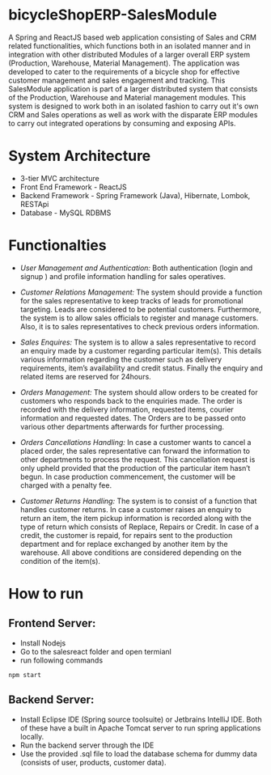 # bicycleShopERP-SalesModule
 A Spring and ReactJS based web application consisting of Sales and CRM related functionalities, which functions both in an isolated manner and in integration with other distributed Modules of a larger overall ERP system (Production, Warehouse, Material Management). The application was developed to cater to the requirements of a bicycle shop for effective customer management and sales engagement and tracking. This SalesModule application is part of a larger distributed system that consists of the Production, Warehouse and Material management modules. This system is designed to work both in an isolated fashion to carry out it's own CRM and Sales operations as well as work with the disparate ERP modules to carry out integrated operations by consuming and exposing APIs.
 
 
 # System Architecture
 - 3-tier MVC architecture
 - Front End Framework - ReactJS
 - Backend Framework - Spring Framework (Java), Hibernate, Lombok, RESTApi
 - Database - MySQL RDBMS 
 
 # Functionalties
- *User Management and Authentication:*
Both authentication (login and signup ) and profile information handling for sales operatives. 

- *Customer Relations Management:*
The system should provide a function for the sales representative to keep tracks of leads for promotional targeting. Leads are considered to be potential customers. Furthermore, the system is to allow sales officials to register and manage customers. Also, it is to sales representatives to check previous orders information.

- *Sales Enquires:*
The system is to allow a sales representative to record an enquiry made by a customer regarding particular item(s). This details various information regarding the customer such as delivery requirements, item’s availability and credit status. Finally the enquiry and related items are reserved for 24hours. 

- *Orders Management:*
The system should allow orders to be created for customers who responds back to the enquiries made. The order is recorded with the delivery information, requested items, courier information and requested dates. The Orders are to be passed onto various other departments afterwards for further processing.

- *Orders Cancellations Handling:*
In case a customer wants to cancel a placed order, the sales representative can forward the information to other departments to process the request. This cancellation request is only upheld provided that the production of the particular item hasn’t begun. In case production commencement, the customer will be charged with a penalty fee.

- *Customer Returns Handling:*
The system is to consist of a function that handles customer returns. In case a customer raises an enquiry to return an item, the item pickup information is recorded along with the type of return which consists of Replace, Repairs or Credit. In case of a credit, the customer is repaid, for repairs sent to the production department and for replace exchanged by another item by the warehouse. All above conditions are considered depending on the condition of the item(s).


# How to run

## Frontend Server:
- Install Nodejs
- Go to the salesreact folder and open termianl
- run following commands
```
npm start
```
## Backend Server:
- Install Eclipse IDE (Spring source toolsuite) or Jetbrains IntelliJ IDE. Both of these have a built in Apache Tomcat server to run spring applications locally.
- Run the backend server through the IDE
- Use the provided .sql file to load the database schema for dummy data (consists of user, products, customer data).

